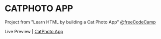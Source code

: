 # CATPHOTO APP 

Project from "Learn HTML by building a Cat Photo App" [@freeCodeCamp](https://www.freecodecamp.org/learn/2022/responsive-web-design/)

Live Preview | [CatPhoto App](file:///Users/ibrahimabah/repos/ffc-responsive-web-design/catphoto-app/index.html)
